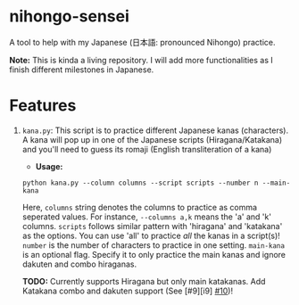 # nihongo-sensei
A tool to help with my Japanese (日本語: pronounced Nihongo) practice.

**Note:** This is kinda a living repository.
I will add more functionalities as I finish different milestones in Japanese.

# Features
1. `kana.py`: This script is to practice different Japanese kanas (characters).
A kana will pop up in one of the Japanese scripts (Hiragana/Katakana) and you'll
need to guess its romaji (English transliteration of a kana)
    - **Usage:**
    ```python3
    python kana.py --column columns --script scripts --number n --main-kana
    ```
    Here, `columns` string denotes the columns to practice as comma seperated values.
    For instance, `--columns a,k` means the 'a' and 'k' columns.
    `scripts` follows similar pattern with 'hiragana' and 'katakana' as the
    options. You can use 'all' to practice *all* the kanas in a script(s)!
    `number` is the number of characters to practice in one setting.
    `main-kana` is an optional flag. Specify it to only practice the main kanas
    and ignore dakuten and combo hiraganas.

    **TODO:** Currently supports Hiragana but only main katakanas.
    Add Katakana combo and dakuten support (See [#9][i9] [#10][i10])!

[i0]: https://github.com/Demfier/nihongo-sensei/issues/9
[i10]: https://github.com/Demfier/nihongo-sensei/issues/10

